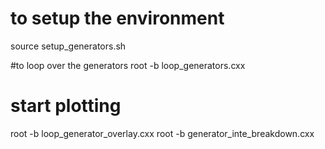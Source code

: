 # to setup the environment
source setup_generators.sh

#to loop over the generators
root -b loop_generators.cxx

# start plotting
root -b loop_generator_overlay.cxx
root -b generator_inte_breakdown.cxx